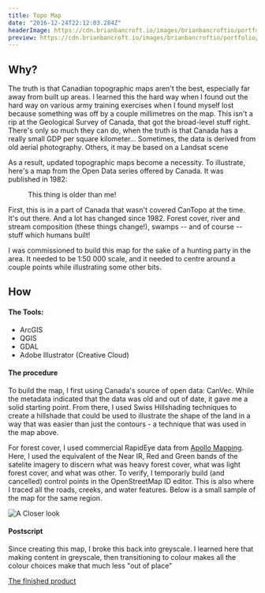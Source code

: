 ```yaml
---
title: Topo Map
date: "2016-12-24T22:12:03.284Z"
headerImage: https://cdn.brianbancroft.io/images/brianbancroftio/portfolio/topo-map/topomap-closeup.png
preview: https://cdn.brianbancroft.io/images/brianbancroftio/portfolio/topo-map/topomap-closeup.png
---
```


Why?
---

The truth is that Canadian topographic maps aren't the best, especially far away from built up areas. I learned this the hard way when I found out the hard way on various army training exercises when I found myself lost because something was off by a couple millimetres on the map. This isn't a rip at the Geological Survey of Canada, that got the broad-level stuff right. There's only so much they can do, when the truth is that Canada has a really small GDP per square kilometer... Sometimes, the data is derived from old aerial photography. Others, it may be based on a Landsat scene

As a result, updated topographic maps become a necessity. To illustrate, here's a map from the Open Data series offered by Canada. It was published in 1982:
<figure>
	<img src="https://cdn.brianbancroft.io/images/brianbancroftio/portfolio/topo-map/canvec-grab.png" alt="">
	<figcaption>This thing is older than me!</figcaption>
</figure>

First, this is in a part of Canada that wasn't covered CanTopo at the time. It's out there. And a lot has changed since 1982. Forest cover, river and stream composition (these things change!), swamps -- and of course -- stuff which humans built!

I was commissioned to build this map for the sake of a hunting party in the area. It needed to be 1:50 000 scale, and it needed to centre around a couple points while illustrating some other bits.


How
---

#### The Tools:
- ArcGIS
- QGIS
- GDAL
- Adobe Illustrator (Creative Cloud)

#### The procedure
To build the map, I first using Canada's source of open data: CanVec. While the metadata indicated that the data was old and out of date, it gave me a solid starting point. From there, I used Swiss Hillshading techniques to create a hillshade that could be used to illustrate the shape of the land in a way that was easier than just the contours - a technique that was used in the map above.

For forest cover, I used commercial RapidEye data from [Apollo Mapping](https://apollomapping.com/). Here, I used the equivalent of the Near IR, Red and Green bands of the satelite imagery to discern what was heavy forest cover, what was light forest cover, and what was other. To verify, I temporarly build (and cancelled) control points in the OpenStreetMap ID editor. This is also where I traced all the roads, creeks, and water features. Below is a small sample of the map for the same region.

![A Closer look][A closer look]

#### Postscript

Since creating this map, I broke this back into greyscale. I learned here that making content in greyscale, then transitioning to colour makes all the colour choices make that much less "out of place"

[The finished product](https://cdn.brianbancroft.io/assets/portfolio-items/bc_topographic_map.pdf)

[A closer look]: https://cdn.brianbancroft.io/images/brianbancroftio/portfolio/topo-map/topomap-closeup.png
